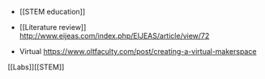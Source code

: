   - [[STEM education]]

  - [[Literature review]]
    http://www.eijeas.com/index.php/EIJEAS/article/view/72

  - Virtual
    https://www.oltfaculty.com/post/creating-a-virtual-makerspace

[[Labs]][[STEM]]